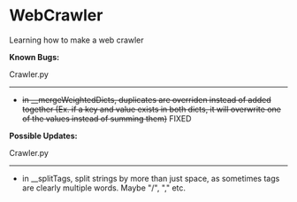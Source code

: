 # WebCrawler
Learning how to make a web crawler

**Known Bugs:**

Crawler.py
__________
- ~~in __mergeWeightedDicts, duplicates are overriden instead of added together (Ex. if a key and value exists in both dicts, it will overwrite one of the values instead of summing them)~~ FIXED

**Possible Updates:**

Crawler.py
__________

- in __splitTags, split strings by more than just space, as sometimes tags are clearly multiple words. Maybe "/", "," etc.
